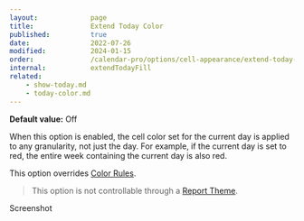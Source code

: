 ```yaml
---
layout:             page
title:              Extend Today Color
published:          true
date:               2022-07-26
modified:           2024-01-15
order:              /calendar-pro/options/cell-appearance/extend-today-color
internal:           extendTodayFill
related:
    - show-today.md
    - today-color.md
---
```

**Default value:** Off

When this option is enabled, the cell color set for the current day is applied to any granularity, not just the day. For example, if the current day is set to red, the entire week containing the current day is also red.

This option overrides [Color Rules](../../features/color-rules.md).

> This option is not controllable through a [Report Theme](../../features/themes.md).

<todo>Screenshot</todo>